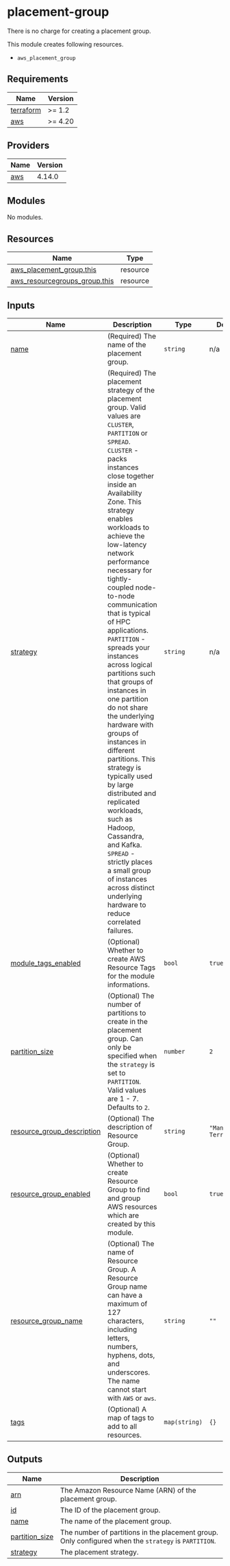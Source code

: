 # placement-group

There is no charge for creating a placement group.

This module creates following resources.

- `aws_placement_group`

<!-- BEGINNING OF PRE-COMMIT-TERRAFORM DOCS HOOK -->
## Requirements

| Name | Version |
|------|---------|
| <a name="requirement_terraform"></a> [terraform](#requirement\_terraform) | >= 1.2 |
| <a name="requirement_aws"></a> [aws](#requirement\_aws) | >= 4.20 |

## Providers

| Name | Version |
|------|---------|
| <a name="provider_aws"></a> [aws](#provider\_aws) | 4.14.0 |

## Modules

No modules.

## Resources

| Name | Type |
|------|------|
| [aws_placement_group.this](https://registry.terraform.io/providers/hashicorp/aws/latest/docs/resources/placement_group) | resource |
| [aws_resourcegroups_group.this](https://registry.terraform.io/providers/hashicorp/aws/latest/docs/resources/resourcegroups_group) | resource |

## Inputs

| Name | Description | Type | Default | Required |
|------|-------------|------|---------|:--------:|
| <a name="input_name"></a> [name](#input\_name) | (Required) The name of the placement group. | `string` | n/a | yes |
| <a name="input_strategy"></a> [strategy](#input\_strategy) | (Required) The placement strategy of the placement group. Valid values are `CLUSTER`, `PARTITION` or `SPREAD`.<br>    `CLUSTER` - packs instances close together inside an Availability Zone. This strategy enables workloads to achieve the low-latency network performance necessary for tightly-coupled node-to-node communication that is typical of HPC applications.<br>    `PARTITION` - spreads your instances across logical partitions such that groups of instances in one partition do not share the underlying hardware with groups of instances in different partitions. This strategy is typically used by large distributed and replicated workloads, such as Hadoop, Cassandra, and Kafka.<br>    `SPREAD` - strictly places a small group of instances across distinct underlying hardware to reduce correlated failures. | `string` | n/a | yes |
| <a name="input_module_tags_enabled"></a> [module\_tags\_enabled](#input\_module\_tags\_enabled) | (Optional) Whether to create AWS Resource Tags for the module informations. | `bool` | `true` | no |
| <a name="input_partition_size"></a> [partition\_size](#input\_partition\_size) | (Optional) The number of partitions to create in the placement group. Can only be specified when the `strategy` is set to `PARTITION`. Valid values are 1 - 7. Defaults to `2`. | `number` | `2` | no |
| <a name="input_resource_group_description"></a> [resource\_group\_description](#input\_resource\_group\_description) | (Optional) The description of Resource Group. | `string` | `"Managed by Terraform."` | no |
| <a name="input_resource_group_enabled"></a> [resource\_group\_enabled](#input\_resource\_group\_enabled) | (Optional) Whether to create Resource Group to find and group AWS resources which are created by this module. | `bool` | `true` | no |
| <a name="input_resource_group_name"></a> [resource\_group\_name](#input\_resource\_group\_name) | (Optional) The name of Resource Group. A Resource Group name can have a maximum of 127 characters, including letters, numbers, hyphens, dots, and underscores. The name cannot start with `AWS` or `aws`. | `string` | `""` | no |
| <a name="input_tags"></a> [tags](#input\_tags) | (Optional) A map of tags to add to all resources. | `map(string)` | `{}` | no |

## Outputs

| Name | Description |
|------|-------------|
| <a name="output_arn"></a> [arn](#output\_arn) | The Amazon Resource Name (ARN) of the placement group. |
| <a name="output_id"></a> [id](#output\_id) | The ID of the placement group. |
| <a name="output_name"></a> [name](#output\_name) | The name of the placement group. |
| <a name="output_partition_size"></a> [partition\_size](#output\_partition\_size) | The number of partitions in the placement group. Only configured when the `strategy` is `PARTITION`. |
| <a name="output_strategy"></a> [strategy](#output\_strategy) | The placement strategy. |
<!-- END OF PRE-COMMIT-TERRAFORM DOCS HOOK -->
